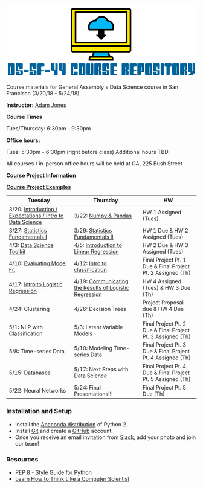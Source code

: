 ![DS-SF-44 Course Repository](./ds-sf-44_logo.png)

Course materials for General Assembly's Data Science course in San Francisco (3/20/18 - 5/24/18)

**Instructor:** [Adam Jones](https://www.linkedin.com/in/adam-p-jones/)


**Course Times**

Tues/Thursday: 6:30pm - 9:30pm

**Office hours:** 

Tues: 5:30pm - 6:30pm (right before class)
Additional hours TBD

All courses / in-person office hours will be held at GA, 225 Bush Street

**[Course Project Information](projects/final-projects/project.md)**

**[Course Project Examples](projects/project-examples.md)**

Tuesday | Thursday | HW
--- | --- | --- 
3/20: [Introduction / Expectations / Intro to Data Science](./lessons/lesson-01/README.md) | 3/22: [Numpy & Pandas](./lessons/lesson-02/README.md) | HW 1 Assigned (Tues)
3/27: [Statistics Fundamentals I](./lessons/lesson-03/README.md) | 3/29: [Statistics Fundamentals II](./lessons/lesson-04/README.md) | HW 1 Due & HW 2 Assigned (Tues)
4/3: [Data Science Toolkit](./lessons/lesson-05/README.md) | 4/5: [Introduction to Linear Regression](./lessons/lesson-06/README.md) | HW 2 Due & HW 3 Assigned (Tues)
4/10: [Evaluating Model Fit](./lessons/lesson-07/README.md) | 4/12: [Intro to classification](./lessons/lesson-08/README.md) | Final Project Pt. 1 Due & Final Project Pt. 2 Assigned (Th)
4/17: [Intro to Logistic Regression](./lessons/lesson-09/README.md) | 4/19: [Communicating the Results of Logistic Regression](./lessons/lesson-10/README.md)  | HW 4 Assigned (Tues) & HW 3 Due (Th)
4/24: Clustering  | 4/26: Decision Trees | Project Proposal due & HW 4 Due (Th)
5/1: NLP with Classification | 5/3: Latent Variable Models | Final Project Pt. 2 Due & Final Project Pt. 3 Assigned (Th)
5/8: Time-series Data | 5/10: Modeling Time-series Data | Final Project Pt. 3 Due & Final Project Pt. 4 Assigned (Th)
5/15: Databases | 5/17: Next Steps with Data Science | Final Project Pt. 4 Due & Final Project Pt. 5 Assigned (Th)
5/22: Neural Networks | 5/24: Final Presentations!!! | Final Project Pt. 5 Due (Th)

### Installation and Setup
* Install the [Anaconda distribution](http://continuum.io/downloads) of Python 2.
* Install [Git](http://git-scm.com/book/en/v2/Getting-Started-Installing-Git) and create a [GitHub](https://github.com/) account.
* Once you receive an email invitation from [Slack](https://slack.com/), add your photo and join our team!

### Resources
* [PEP 8 - Style Guide for Python](http://www.python.org/dev/peps/pep-0008)
* [Learn How to Think Like a Computer Scientist](http://interactivepython.org/runestone/static/thinkcspy/toc.html#t-o-c)

